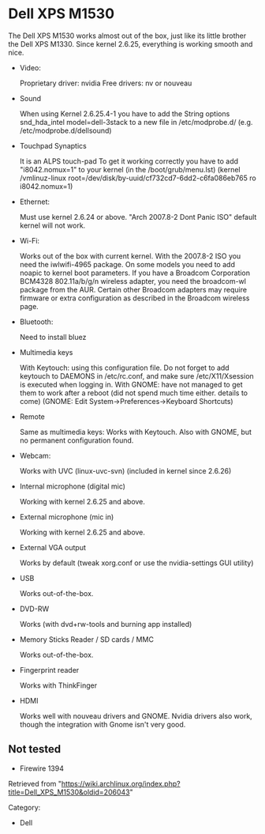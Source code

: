 Dell XPS M1530
==============

The Dell XPS M1530 works almost out of the box, just like its little
brother the Dell XPS M1330. Since kernel 2.6.25, everything is working
smooth and nice.

  

-   Video:

     Proprietary driver: nvidia
     Free drivers: nv or nouveau

-   Sound

     When using Kernel 2.6.25.4-1 you have to add the String options snd_hda_intel model=dell-3stack
     to a new file in /etc/modprobe.d/ (e.g. /etc/modprobe.d/dellsound)

-   Touchpad Synaptics

     It is an ALPS touch-pad
     To get it working correctly you have to add "i8042.nomux=1" to your kernel (in the /boot/grub/menu.lst)
     (kernel /vmlinuz-linux root=/dev/disk/by-uuid/cf732cd7-6dd2-c6fa086eb765 ro i8042.nomux=1)

-   Ethernet:

     Must use kernel 2.6.24 or above. "Arch 2007.8-2 Dont Panic ISO" default kernel will not work.

-   Wi-Fi:

     Works out of the box with current kernel. With the 2007.8-2 ISO you need the iwlwifi-4965 package.
     On some models you need to add noapic to kernel boot parameters.
     If you have a Broadcom Corporation BCM4328 802.11a/b/g/n wireless adapter, you need the broadcom-wl package from the AUR.
     Certain other Broadcom adapters may require firmware or extra configuration as described in the Broadcom wireless page.

-   Bluetooth:

     Need to install bluez

-   Multimedia keys

     With Keytouch: using this configuration file.
     Do not forget to add keytouch to DAEMONS in /etc/rc.conf, and make sure /etc/X11/Xsession is executed when logging in.
     With GNOME: have not managed to get them to work after a reboot (did not spend much time either. details to come)
     (GNOME: Edit System->Preferences->Keyboard Shortcuts)

-   Remote

     Same as multimedia keys: Works with Keytouch. Also with GNOME, but no permanent configuration found.

-   Webcam:

     Works with UVC (linux-uvc-svn)  (included in kernel since 2.6.26)

-   Internal microphone (digital mic)

     Working with kernel 2.6.25 and above.

-   External microphone (mic in)

     Working with kernel 2.6.25 and above.

-   External VGA output

     Works by default (tweak xorg.conf or use the nvidia-settings GUI utility)

-   USB

     Works out-of-the-box.

-   DVD-RW

     Works (with dvd+rw-tools and burning app installed)

-   Memory Sticks Reader / SD cards / MMC

     Works out-of-the-box.

-   Fingerprint reader

     Works with ThinkFinger

-   HDMI

     Works well with nouveau drivers and GNOME. Nvidia drivers also work, though the integration with Gnome isn't very good.

Not tested
----------

-   Firewire 1394

Retrieved from
"https://wiki.archlinux.org/index.php?title=Dell_XPS_M1530&oldid=206043"

Category:

-   Dell
